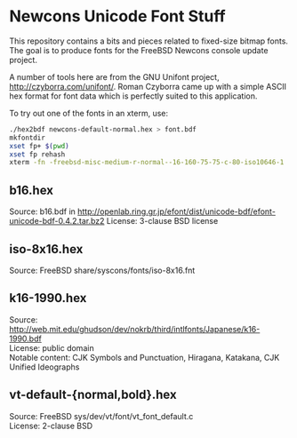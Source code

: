 Newcons Unicode Font Stuff
==========================

This repository contains a bits and pieces related to fixed-size bitmap fonts.
The goal is to produce fonts for the FreeBSD Newcons console update project.

A number of tools here are from the GNU Unifont project,
http://czyborra.com/unifont/.  Roman Czyborra came up with a simple ASCII hex
format for font data which is perfectly suited to this application.

To try out one of the fonts in an xterm, use:
```sh
./hex2bdf newcons-default-normal.hex > font.bdf
mkfontdir
xset fp+ $(pwd)
xset fp rehash
xterm -fn -freebsd-misc-medium-r-normal--16-160-75-75-c-80-iso10646-1
```

b16.hex
-------
Source: b16.bdf in http://openlab.ring.gr.jp/efont/dist/unicode-bdf/efont-unicode-bdf-0.4.2.tar.bz2
License: 3-clause BSD license

iso-8x16.hex
------------
Source: FreeBSD share/syscons/fonts/iso-8x16.fnt  

k16-1990.hex
------------
Source: http://web.mit.edu/ghudson/dev/nokrb/third/intlfonts/Japanese/k16-1990.bdf  
License: public domain  
Notable content: CJK Symbols and Punctuation, Hiragana, Katakana, CJK Unified Ideographs  

vt-default-{normal,bold}.hex
---------------------------------
Source: FreeBSD sys/dev/vt/font/vt_font_default.c  
License: 2-clause BSD  
